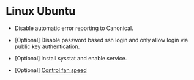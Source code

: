 # Linux Ubuntu
- Disable automatic error reporting to Canonical.

- [Optional] Disable password based ssh login and only allow login via
public key authentication.
  
- [Optional] Install sysstat and enable service.

- [Optional] [Control fan speed](https://askubuntu.com/questions/22108/how-to-control-fan-speed)